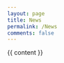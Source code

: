 ```yaml
---
layout: page
title: News
permalink: /News
comments: false
---
```


<div class="main-content" id="Content">
	 {{ content }}
</div>


</div>
</div>

</html>
